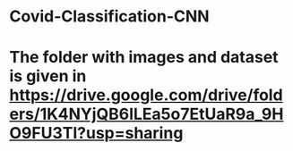 # Covid-Classification-CNN
# The folder with images and dataset is given in https://drive.google.com/drive/folders/1K4NYjQB6ILEa5o7EtUaR9a_9HO9FU3Tl?usp=sharing
